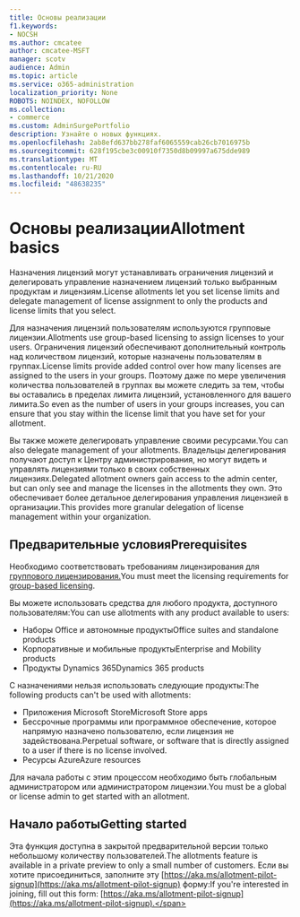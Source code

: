 ```yaml
---
title: Основы реализации
f1.keywords:
- NOCSH
ms.author: cmcatee
author: cmcatee-MSFT
manager: scotv
audience: Admin
ms.topic: article
ms.service: o365-administration
localization_priority: None
ROBOTS: NOINDEX, NOFOLLOW
ms.collection:
- commerce
ms.custom: AdminSurgePortfolio
description: Узнайте о новых функциях.
ms.openlocfilehash: 2ab8efd637bb278faf6065559cab26cb7016975b
ms.sourcegitcommit: 628f195cbe3c00910f7350d8b09997a675dde989
ms.translationtype: MT
ms.contentlocale: ru-RU
ms.lasthandoff: 10/21/2020
ms.locfileid: "48638235"
---
```

# <a name="allotment-basics"></a><span data-ttu-id="1b801-103">Основы реализации</span><span class="sxs-lookup"><span data-stu-id="1b801-103">Allotment basics</span></span>

<span data-ttu-id="1b801-104">Назначения лицензий могут устанавливать ограничения лицензий и делегировать управление назначением лицензий только выбранным продуктам и лицензиям.</span><span class="sxs-lookup"><span data-stu-id="1b801-104">License allotments let you set license limits and delegate management of license assignment to only the products and license limits that you select.</span></span>

<span data-ttu-id="1b801-105">Для назначения лицензий пользователям используются групповые лицензии.</span><span class="sxs-lookup"><span data-stu-id="1b801-105">Allotments use group-based licensing to assign licenses to your users.</span></span> <span data-ttu-id="1b801-106">Ограничения лицензий обеспечивают дополнительный контроль над количеством лицензий, которые назначены пользователям в группах.</span><span class="sxs-lookup"><span data-stu-id="1b801-106">License limits provide added control over how many licenses are assigned to the users in your groups.</span></span> <span data-ttu-id="1b801-107">Поэтому даже по мере увеличения количества пользователей в группах вы можете следить за тем, чтобы вы оставались в пределах лимита лицензий, установленного для вашего лимита.</span><span class="sxs-lookup"><span data-stu-id="1b801-107">So even as the number of users in your groups increases, you can ensure that you stay within the license limit that you have set for your allotment.</span></span>

<span data-ttu-id="1b801-108">Вы также можете делегировать управление своими ресурсами.</span><span class="sxs-lookup"><span data-stu-id="1b801-108">You can also delegate management of your allotments.</span></span> <span data-ttu-id="1b801-109">Владельцы делегирования получают доступ к Центру администрирования, но могут видеть и управлять лицензиями только в своих собственных лицензиях.</span><span class="sxs-lookup"><span data-stu-id="1b801-109">Delegated allotment owners gain access to the admin center, but can only see and manage the licenses in the allotments they own.</span></span> <span data-ttu-id="1b801-110">Это обеспечивает более детальное делегирования управления лицензией в организации.</span><span class="sxs-lookup"><span data-stu-id="1b801-110">This provides more granular delegation of license management within your organization.</span></span>

## <a name="prerequisites"></a><span data-ttu-id="1b801-111">Предварительные условия</span><span class="sxs-lookup"><span data-stu-id="1b801-111">Prerequisites</span></span>

<span data-ttu-id="1b801-112">Необходимо соответствовать требованиям лицензирования для [группового лицензирования.](https://docs.microsoft.com/azure/active-directory/fundamentals/active-directory-licensing-whatis-azure-portal#licensing-requirements)</span><span class="sxs-lookup"><span data-stu-id="1b801-112">You must meet the licensing requirements for [group-based licensing](https://docs.microsoft.com/azure/active-directory/fundamentals/active-directory-licensing-whatis-azure-portal#licensing-requirements).</span></span>

<span data-ttu-id="1b801-113">Вы можете использовать средства для любого продукта, доступного пользователям:</span><span class="sxs-lookup"><span data-stu-id="1b801-113">You can use allotments with any product available to users:</span></span>

- <span data-ttu-id="1b801-114">Наборы Office и автономные продукты</span><span class="sxs-lookup"><span data-stu-id="1b801-114">Office suites and standalone products</span></span>
- <span data-ttu-id="1b801-115">Корпоративные и мобильные продукты</span><span class="sxs-lookup"><span data-stu-id="1b801-115">Enterprise and Mobility products</span></span>
- <span data-ttu-id="1b801-116">Продукты Dynamics 365</span><span class="sxs-lookup"><span data-stu-id="1b801-116">Dynamics 365 products</span></span>

<span data-ttu-id="1b801-117">С назначениями нельзя использовать следующие продукты:</span><span class="sxs-lookup"><span data-stu-id="1b801-117">The following products can't be used with allotments:</span></span>

- <span data-ttu-id="1b801-118">Приложения Microsoft Store</span><span class="sxs-lookup"><span data-stu-id="1b801-118">Microsoft Store apps</span></span>
- <span data-ttu-id="1b801-119">Бессрочные программы или программное обеспечение, которое напрямую назначено пользователю, если лицензия не задействована.</span><span class="sxs-lookup"><span data-stu-id="1b801-119">Perpetual software, or software that is directly assigned to a user if there is no license involved.</span></span>
- <span data-ttu-id="1b801-120">Ресурсы Azure</span><span class="sxs-lookup"><span data-stu-id="1b801-120">Azure resources</span></span>

<span data-ttu-id="1b801-121">Для начала работы с этим процессом необходимо быть глобальным администратором или администратором лицензии.</span><span class="sxs-lookup"><span data-stu-id="1b801-121">You must be a global or license admin to get started with an allotment.</span></span>

## <a name="getting-started"></a><span data-ttu-id="1b801-122">Начало работы</span><span class="sxs-lookup"><span data-stu-id="1b801-122">Getting started</span></span>

<span data-ttu-id="1b801-123">Эта функция доступна в закрытой предварительной версии только небольшому количеству пользователей.</span><span class="sxs-lookup"><span data-stu-id="1b801-123">The allotments feature is available in a private preview to only a small number of customers.</span></span> <span data-ttu-id="1b801-124">Если вы хотите присоединиться, заполните эту [https://aka.ms/allotment-pilot-signup](https://aka.ms/allotment-pilot-signup) форму:</span><span class="sxs-lookup"><span data-stu-id="1b801-124">If you're interested in joining, fill out this form: [https://aka.ms/allotment-pilot-signup](https://aka.ms/allotment-pilot-signup).</span></span>
